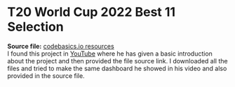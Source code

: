 # T20 World Cup 2022 Best 11 Selection

**Source file:** [codebasics.io resources](https://codebasics.io/resources/data-analytics-project-for-beginners)  
I found this project in [YouTube](https://www.youtube.com/watch?v=4QkYy1wANXA&t=4548s&ab_channel=codebasics) where he has given a basic introduction about the project and then provided the file source link. I downloaded all the files and tried to make the same dashboard he showed in his video and also provided in the source file.
